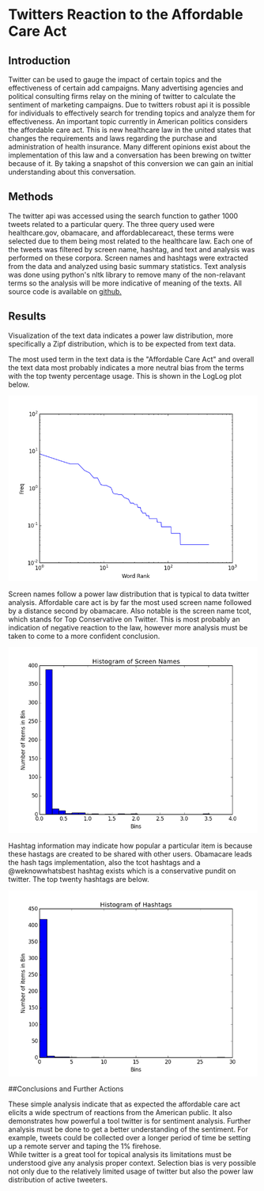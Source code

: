 
# Twitters Reaction to the Affordable Care Act


## Introduction


Twitter can be used to gauge the impact of certain topics and the effectiveness of certain add
campaigns.  Many advertising agencies and political consulting firms relay on the mining of twitter to 
calculate the sentiment of marketing campaigns.  Due to twitters robust api it is possible for 
individuals to effectively search for trending topics and analyze them for effectiveness.
An important topic currently in American politics considers the affordable care act. This is new 
healthcare law in the united states that changes the requirements and laws regarding the purchase and
administration of health insurance.    Many different opinions exist about the implementation of this
law and a conversation has been brewing on twitter because of it. By taking a snapshot of this
conversion we can gain an initial understanding  about this conversation.  

## Methods


The twitter api was accessed using the search function to gather 1000 tweets related to a particular
query.  The three query used were healthcare.gov, obamacare, and affordablecareact, these terms
were selected due to them being most related to the healthcare law.  Each one of the tweets was
filtered by screen name, hashtag, and text and analysis was performed on these corpora.
Screen names and hashtags were extracted from the data and analyzed using basic summary statistics.
Text analysis was done using python's nltk library to remove many of the non-relavant terms so the 
analysis will be more indicative of meaning of the texts. All source code is available on [github.](http://www.github.com/uncleput/healthcare) 

								

## Results


Visualization of the text data indicates a power law distribution, more specifically a Zipf distribution,
which is to be expected from text data.  



The most used term in the text data is the "Affordable Care Act" and overall the text data most probably 
indicates a more neutral bias from the terms with the top twenty percentage usage.  This is shown
in the LogLog plot below.

![alt text](images/text_percentage.png)


 
   


Screen names follow a power law distribution that is typical to data twitter analysis.  Affordable care 
act is by far the most used screen name followed by a distance second by obamacare.  Also notable is
the screen name tcot, which stands for Top Conservative on Twitter.  This is most probably an
indication of negative reaction to the law, however more analysis must be taken to come to a more
confident conclusion.

![alt text](/images/screennames.png)





Hashtag information may indicate how popular a particular item is because these hastags are created to
be shared with other users.  Obamacare leads the hash tags implementation, also the tcot hashtags
and a @weknowwhatsbest hashtag exists which is a conservative pundit on twitter.  The top twenty 
hashtags are below.

![alt text](/images/hashtags.png)

 

##Conclusions and Further Actions


These simple analysis indicate that as expected the affordable care act elicits a wide spectrum of
reactions from the American public.  It also demonstrates how powerful a tool twitter is for sentiment 
analysis.  Further analysis must be done to get a better understanding of the sentiment.  For example, 
tweets could be collected over a longer period of time be setting up a remote server and taping the 1% 
firehose.  
While twitter is a great tool for topical analysis its limitations must be understood give any analysis 
proper context.  Selection bias is very possible not only due to the relatively limited usage of twitter 
but also the power law distribution of active tweeters.  






